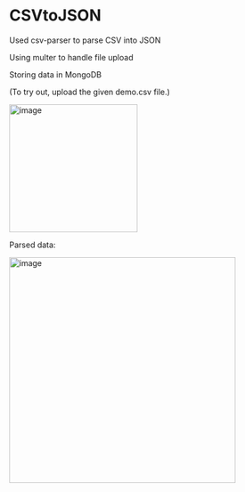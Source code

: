 # CSVtoJSON

Used csv-parser to parse CSV into JSON

Using multer to handle file upload

Storing data in MongoDB

(To try out, upload the given demo.csv file.)

<img width="230" alt="image" src="https://user-images.githubusercontent.com/86217607/165720519-7240e89d-475f-474d-bf75-665023823038.png">

Parsed data:

<img width="406" alt="image" src="https://user-images.githubusercontent.com/86217607/165720418-9841c552-629e-456e-af4b-8af2e3e24998.png">
